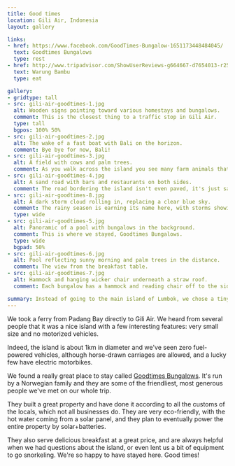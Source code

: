 ```yaml
---
title: Good times
location: Gili Air, Indonesia
layout: gallery

links:
- href: https://www.facebook.com/GoodTimes-Bungalow-1651173448484045/
  text: Goodtimes Bungalows
  type: rest
- href: http://www.tripadvisor.com/ShowUserReviews-g664667-d7654013-r251727701-Warung_Bambu_Gili_Air-Gili_Air_Gili_Islands_Lombok_West_Nusa_Tenggara.html
  text: Warung Bambu
  type: eat

gallery:
- gridtype: tall
- src: gili-air-goodtimes-1.jpg
  alt: Wooden signs pointing toward various homestays and bungalows.
  comment: This is the closest thing to a traffic stop in Gili Air.
  type: tall
  bgpos: 100% 50%
- src: gili-air-goodtimes-2.jpg
  alt: The wake of a fast boat with Bali on the horizon.
  comment: Bye bye for now, Bali!
- src: gili-air-goodtimes-3.jpg
  alt: A field with cows and palm trees.
  comment: As you walk across the island you see many farm animals that look distinctly out of place amongst tropical island greenery.
- src: gili-air-goodtimes-4.jpg
  alt: A sand road with bars and restaurants on both sides.
  comment: The road bordering the island isn't even paved, it's just sand. Shoes optional on Gili Air.
- src: gili-air-goodtimes-8.jpg
  alt: A dark storm cloud rolling in, replacing a clear blue sky.
  comment: The rainy season is earning its name here, with storms showing up like clockwork around noon each day. The locals are thrilled because they needed rain. We are enjoying the opportunity to cool off since the full days of sun in Padang Bay were a bit much for our skin.
  type: wide
- src: gili-air-goodtimes-5.jpg
  alt: Panoramic of a pool with bungalows in the background.
  comment: This is where we stayed, Goodtimes Bungalows.
  type: wide
  bgpad: 50%
- src: gili-air-goodtimes-6.jpg
  alt: Pool reflecting sunny morning and palm trees in the distance.
  comment: The view from the breakfast table.
- src: gili-air-goodtimes-7.jpg
  alt: Hammock and hanging wicker chair underneath a straw roof.
  comment: Each bungalow has a hammock and reading chair off to the side.

summary: Instead of going to the main island of Lumbok, we chose a tiny paradise just off the coast called Gili Air. It is a 1km-wide island with quaint bungalows and charming restaurants.
---
```


We took a ferry from Padang Bay directly to Gili Air. We heard from several people that it was a nice island with a few interesting features: very small size and no motorized vehicles.

Indeed, the island is about 1km in diameter and we've seen zero fuel-powered vehicles, although horse-drawn carriages are allowed, and a lucky few have electric motorbikes.

We found a really great place to stay called [Goodtimes Bungalows](http://www.goodtimesbungalow.com/). It's run by a Norwegian family and they are some of the friendliest, most generous people we've met on our whole trip.

They built a great property and have done it according to all the customs of the locals, which not all businesses do. They are very eco-friendly, with the hot water coming from a solar panel, and they plan to eventually power the entire property by solar+batteries.

They also serve delicious breakfast at a great price, and are always helpful when we had questions about the island, or even lent us a bit of equipment to go snorkeling. We're so happy to have stayed here. Good times!
